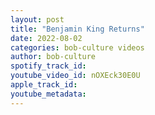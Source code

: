 ```yaml
---
layout: post
title: "Benjamin King Returns"
date: 2022-08-02
categories: bob-culture videos
author: bob-culture
spotify_track_id: 
youtube_video_id: nOXEck30E0U
apple_track_id: 
youtube_metadata: 
---
```

